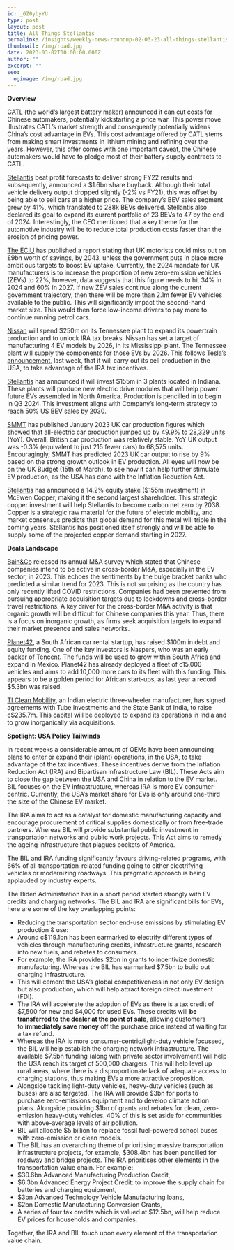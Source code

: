 ```yaml
---
id: _GZ0ybyYU
type: post
layout: post
title: All Things Stellantis
permalink: /insights/weekly-news-roundup-02-03-23-all-things-stellantis/
thumbnail: /img/road.jpg
date: 2023-03-02T00:00:00.000Z
author: ""
excerpt: ""
seo:
  ogimage: /img/road.jpg
---
```

**Overview**

[CATL](https://www.reuters.com/business/autos-transportation/catls-price-war-shows-its-power-chinas-ev-edge-2023-02-26/) (the world’s largest battery maker) announced it can cut costs for Chinese automakers, potentially kickstarting a price war. This power move illustrates CATL’s market strength and consequently potentially widens China’s cost advantage in EVs. This cost advantage offered by CATL stems from making smart investments in lithium mining and refining over the years. However, this offer comes with one important caveat, the Chinese automakers would have to pledge most of their battery supply contracts to CATL.

[Stellantis](https://www.stellantis.com/en/news/press-releases/2023/february/full-year-2022-results) beat profit forecasts to deliver strong FY22 results and subsequently, announced a $1.6bn share buyback. Although their total vehicle delivery output dropped slightly (-2% vs FY21), this was offset by being able to sell cars at a higher price. The company’s BEV sales segment grew by 41%, which translated to 288k BEVs delivered. Stellantis also declared its goal to expand its current portfolio of 23 BEVs to 47 by the end of 2024. Interestingly, the CEO mentioned that a key theme for the automotive industry will be to reduce total production costs faster than the erosion of pricing power.

[The ECIU](https://eandt.theiet.org/content/articles/2023/02/uk-drivers-at-risk-of-losing-9bn-on-electric-vehicle-savings/) has published a report stating that UK motorists could miss out on £9bn worth of savings, by 2043, unless the government puts in place more ambitious targets to boost EV uptake. Currently, the 2024 mandate for UK manufacturers is to increase the proportion of new zero-emission vehicles (ZEVs) to 22%, however, data suggests that this figure needs to hit 34% in 2024 and 60% in 2027. If new ZEV sales continue along the current government trajectory, then there will be more than 2.1m fewer EV vehicles available to the public. This will significantly impact the second-hand market size. This would then force low-income drivers to pay more to continue running petrol cars. 

[Nissan](https://asia.nikkei.com/Business/Automobiles/Nissan-to-spend-250m-on-U.S.-plant-to-boost-EV-motor-production) will spend $250m on its Tennessee plant to expand its powertrain production and to unlock IRA tax breaks. Nissan has set a target of manufacturing 4 EV models by 2026, in its Mississippi plant. The Tennessee plant will supply the components for those EVs by 2026. This follows [Tesla’s announcement](https://europe.autonews.com/automakers/tesla-scales-back-german-battery-plant), last week, that it will carry out its cell production in the USA, to take advantage of the IRA tax incentives.

[Stellantis](https://www.benzinga.com/pressreleases/23/02/n31088081/stellantis-announces-155-million-investment-in-three-indiana-plants-to-support-north-american-elec) has announced it will invest $155m in 3 plants located in Indiana. These plants will produce new electric drive modules that will help power future EVs assembled in North America. Production is pencilled in to begin in Q3 2024. This investment aligns with Company’s long-term strategy to reach 50% US BEV sales by 2030. 

[SMMT](https://www.smmt.co.uk/2023/02/uk-car-production-stable-in-january-as-ev-output-charges-ahead/#:~:text=UK%2520car%2520production%2520was%2520stable,Manufacturers%2520and%2520Traders%2520(SMMT).) has published January 2023 UK car production figures which showed that all-electric car production jumped up by 49.9% to 28,329 units (YoY). Overall, British car production was relatively stable. YoY UK output was -0.3% (equivalent to just 215 fewer cars) to 68,575 units. Encouragingly, SMMT has predicted 2023 UK car output to rise by 9% based on the strong growth outlook in EV production. All eyes will now be on the UK Budget (15th of March), to see how it can help further stimulate EV production, as the USA has done with the Inflation Reduction Act. 

[Stellantis](https://www.stellantis.com/en/news/press-releases/2023/february/stellantis-announces-strategic-copper-investment-in-argentina-reinforcing-commitment-to-reaching-carbon-net-zero-by-2038) has announced a 14.2% equity stake ($155m investment) in McEwen Copper, making it the second largest shareholder. This strategic copper investment will help Stellantis to become carbon net zero by 2038. Copper is a strategic raw material for the future of electric mobility, and market consensus predicts that global demand for this metal will triple in the coming years. Stellantis has positioned itself strongly and will be able to supply some of the projected copper demand starting in 2027.

**Deals Landscape**

[Bain&Co](https://www.scmp.com/business/banking-finance/article/3211598/reopening-chinas-economy-unleash-ma-activity-2023-particularly-among-ev-and-consumer-firms-bain-says) released its annual M&A survey which stated that Chinese companies intend to be active in cross-border M&A, especially in the EV sector, in 2023. This echoes the sentiments by the bulge bracket banks who predicted a similar trend for 2023. This is not surprising as the country has only recently lifted COVID restrictions. Companies had been prevented from pursuing appropriate acquisition targets due to lockdowns and cross-border travel restrictions. A key driver for the cross-border M&A activity is that organic growth will be difficult for Chinese companies this year. Thus, there is a focus on inorganic growth, as firms seek acquisition targets to expand their market presence and sales networks.

[Planet42](https://www.bloomberg.com/news/articles/2023-02-22/naspers-backs-rent-to-buy-a-car-firm-in-100-million-deal?TrucksFoT=true&sref=uFYGeRuc), a South African car rental startup, has raised $100m in debt and equity funding. One of the key investors is Naspers, who was an early backer of Tencent. The funds will be used to grow within South Africa and expand in Mexico. Planet42 has already deployed a fleet of c15,000 vehicles and aims to add 10,000 more cars to its fleet with this funding. This appears to be a golden period for African start-ups, as last year a record $5.3bn was raised.

[TI Clean Mobility](https://mercomindia.com/ti-clean-mobility-raise-%25E2%2582%25B930-billion-ev/), an Indian electric three-wheeler manufacturer, has signed agreements with Tube Investments and the State Bank of India, to raise c$235.7m. This capital will be deployed to expand its operations in India and to grow inorganically via acquisitions. 

**Spotlight: USA Policy Tailwinds**

In recent weeks a considerable amount of OEMs have been announcing plans to enter or expand their (plant) operations, in the USA, to take advantage of the tax incentives. These incentives derive from the Inflation Reduction Act (IRA) and Bipartisan Infrastructure Law (BIL). These Acts aim to close the gap between the USA and China in relation to the EV market. BIL focuses on the EV infrastructure, whereas IRA is more EV consumer-centric. Currently, the USA’s market share for EVs is only around one-third the size of the Chinese EV market.

The IRA aims to act as a catalyst for domestic manufacturing capacity and encourage procurement of critical supplies domestically or from free-trade partners. Whereas BIL will provide substantial public investment in transportation networks and public work projects. This Act aims to remedy the ageing infrastructure that plagues pockets of America.

The BIL and IRA funding significantly favours driving-related programs, with 66% of all transportation-related funding going to either electrifying vehicles or modernizing roadways. This pragmatic approach is being applauded by industry experts.

The Biden Administration has in a short period started strongly with EV credits and charging networks. The BIL and IRA are significant bills for EVs, here are some of the key overlapping points:

* Reducing the transportation sector end-use emissions by stimulating EV production & use: 
* Around c$119.1bn has been earmarked to electrify different types of vehicles through manufacturing credits, infrastructure grants, research into new fuels, and rebates to consumers.
* For example, the IRA provides $2bn in grants to incentivize domestic manufacturing. Whereas the BIL has earmarked $7.5bn to build out charging infrastructure.
* This will cement the USA’s global competitiveness in not only EV design but also production, which will help attract foreign direct investment (FDI). 
* The IRA will accelerate the adoption of EVs as there is a tax credit of $7,500 for new and $4,000 for used EVs. These credits will **be transferred to the dealer at the point of sale**, allowing customers to **immediately save money** off the purchase price instead of waiting for a tax refund.     
* Whereas the IRA is more consumer-centric/light-duty vehicle focussed, the BIL will help establish the charging network infrastructure. The available $7.5bn funding (along with private sector involvement) will help the USA reach its target of 500,000 chargers. This will help level up rural areas, where there is a disproportionate lack of adequate access to charging stations, thus making EVs a more attractive proposition.
* Alongside tackling light-duty vehicles, heavy-duty vehicles (such as buses) are also targeted. The IRA will provide $3bn for ports to purchase zero-emissions equipment and to develop climate action plans. Alongside providing $1bn of grants and rebates for clean, zero-emission heavy-duty vehicles. 40% of this is set aside for communities with above-average levels of air pollution.
* BIL will allocate $5 billion to replace fossil fuel-powered school buses with zero-emission or clean models.
* The BIL has an overarching theme of prioritising massive transportation infrastructure projects, for example, $308.4bn has been pencilled for roadway and bridge projects. The IRA prioritises other elements in the transportation value chain. For example:
* $30.6bn Advanced Manufacturing Production Credit,
* $6.3bn Advanced Energy Project Credit: to improve the supply chain for batteries and charging equipment,
* $3bn Advanced Technology Vehicle Manufacturing loans,
* $2bn Domestic Manufacturing Conversion Grants,
* A series of four tax credits which is valued at $12.5bn, will help reduce EV prices for households and companies.

Together, the IRA and BIL touch upon every element of the transportation value chain.